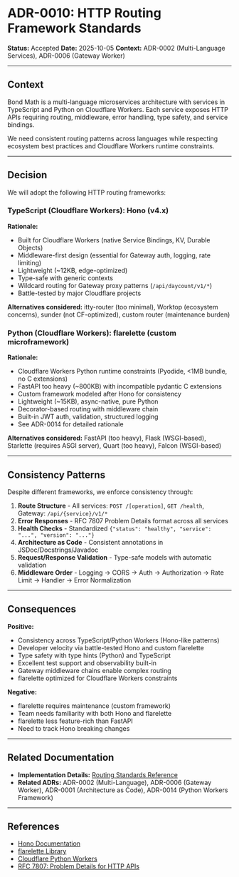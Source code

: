 # ADR-0010: HTTP Routing Framework Standards

**Status:** Accepted **Date:** 2025-10-05 **Context:** ADR-0002 (Multi-Language
Services), ADR-0006 (Gateway Worker)

---

## Context

Bond Math is a multi-language microservices architecture with services in
TypeScript and Python on Cloudflare Workers. Each service exposes HTTP APIs
requiring routing, middleware, error handling, type safety, and service
bindings.

We need consistent routing patterns across languages while respecting ecosystem
best practices and Cloudflare Workers runtime constraints.

---

## Decision

We will adopt the following HTTP routing frameworks:

### TypeScript (Cloudflare Workers): **Hono** (v4.x)

**Rationale:**

- Built for Cloudflare Workers (native Service Bindings, KV, Durable Objects)
- Middleware-first design (essential for Gateway auth, logging, rate limiting)
- Lightweight (~12KB, edge-optimized)
- Type-safe with generic contexts
- Wildcard routing for Gateway proxy patterns (`/api/daycount/v1/*`)
- Battle-tested by major Cloudflare projects

**Alternatives considered:** itty-router (too minimal), Worktop (ecosystem
concerns), sunder (not CF-optimized), custom router (maintenance burden)

### Python (Cloudflare Workers): **flarelette** (custom microframework)

**Rationale:**

- Cloudflare Workers Python runtime constraints (Pyodide, <1MB bundle, no C
  extensions)
- FastAPI too heavy (~800KB) with incompatible pydantic C extensions
- Custom framework modeled after Hono for consistency
- Lightweight (~15KB), async-native, pure Python
- Decorator-based routing with middleware chain
- Built-in JWT auth, validation, structured logging
- See ADR-0014 for detailed rationale

**Alternatives considered:** FastAPI (too heavy), Flask (WSGI-based), Starlette
(requires ASGI server), Quart (too heavy), Falcon (WSGI-based)

---

## Consistency Patterns

Despite different frameworks, we enforce consistency through:

1. **Route Structure** - All services: `POST /[operation]`, `GET /health`,
   Gateway: `/api/{service}/v1/*`
2. **Error Responses** - RFC 7807 Problem Details format across all services
3. **Health Checks** - Standardized
   `{"status": "healthy", "service": "...", "version": "..."}`
4. **Architecture as Code** - Consistent annotations in JSDoc/Docstrings/Javadoc
5. **Request/Response Validation** - Type-safe models with automatic validation
6. **Middleware Order** - Logging → CORS → Auth → Authorization → Rate Limit →
   Handler → Error Normalization

---

## Consequences

**Positive:**

- Consistency across TypeScript/Python Workers (Hono-like patterns)
- Developer velocity via battle-tested Hono and custom flarelette
- Type safety with type hints (Python) and TypeScript
- Excellent test support and observability built-in
- Gateway middleware chains enable complex routing
- flarelette optimized for Cloudflare Workers constraints

**Negative:**

- flarelette requires maintenance (custom framework)
- Team needs familiarity with both Hono and flarelette
- flarelette less feature-rich than FastAPI
- Need to track Hono breaking changes

---

## Related Documentation

- **Implementation Details:**
  [Routing Standards Reference](../reference/routing-standards.md)
- **Related ADRs:** ADR-0002 (Multi-Language), ADR-0006 (Gateway Worker),
  ADR-0001 (Architecture as Code), ADR-0014 (Python Workers Framework)

---

## References

- [Hono Documentation](https://hono.dev/)
- [flarelette Library](../../libs/flarelette)
- [Cloudflare Python Workers](https://developers.cloudflare.com/workers/languages/python/)
- [RFC 7807: Problem Details for HTTP APIs](https://tools.ietf.org/html/rfc7807)
